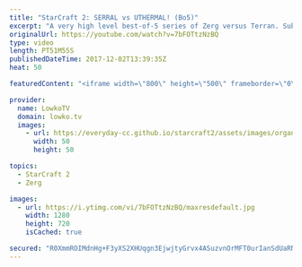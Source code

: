 ```yaml
---
title: "StarCraft 2: SERRAL vs UTHERMAL! (Bo5)"
excerpt: "A very high level best-of-5 series of Zerg versus Terran. Subscribe for more videos: http://lowko.tv/youtube Bunker Rush: https://goo.gl/etjR16  Serral is currently the highest ranked player in the game, statistically speaking. He's an absolute monster and great at the Zerg versus Terran matchup.  uThermal"
originalUrl: https://youtube.com/watch?v=7bFOTtzNzBQ
type: video
length: PT51M55S
publishedDateTime: 2017-12-02T13:39:35Z
heat: 50

featuredContent: "<iframe width=\"800\" height=\"500\" frameborder=\"0\" src=\"https://www.youtube.com/embed/7bFOTtzNzBQ\" allow=\"accelerometer; autoplay; encrypted-media; gyroscope; picture-in-picture\" allowfullscreen></iframe>"

provider:
  name: LowkoTV
  domain: lowko.tv
  images:
    - url: https://everyday-cc.github.io/starcraft2/assets/images/organizations/lowko.tv-50x50.jpg
      width: 50
      height: 50

topics:
  - StarCraft 2
  - Zerg

images:
  - url: https://i.ytimg.com/vi/7bFOTtzNzBQ/maxresdefault.jpg
    width: 1280
    height: 720
    isCached: true

secured: "R0XmmROIMdnHg+F3yXS2XHUqgn3EjwjtyGrvx4ASuzvnOrMFT0urIanSdUaRNMyHQpczbLicUZshABUGUPHqMdk0EOVhpvKjb36v9Od1UU1lB0x2neu/ePLwpTP3feYA5qeMtQQW+rOPuA6HzV4ngE8bZNrMG5CMs0uZ6wD6Dq+mZe+cru2yu0Mj549v+1QqrGalE8+4aYK8bc8mVKvaAa7j7GRyn2JVWHTFavikjIL/JQ9Kpap+j7se834w1t8lyYLHclquj+nOgyonZYkwOpOa1+3aS6Jhb1pDaBZXKICDN3rdMxY5kgK//RpkuAYfxbPHHzxnxy6wmufFIKl2nuZkiskua3Q+v1TJcOoOiBILstPpE2x7fxVdcWJM8R776V2aWkEcQSgkkwxnLEGsi5c8p2poilpGusSPDSnCDCw=;K4qEl1dArVvk96FHlOWC/w=="
---
```


